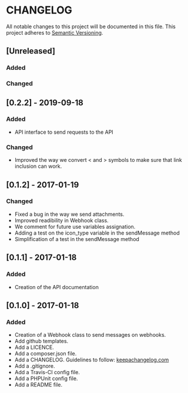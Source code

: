 CHANGELOG
=========

All notable changes to this project will be documented in this file.
This project adheres to [Semantic Versioning](http://semver.org/).

[Unreleased]
------------

### Added

### Changed

[0.2.2] - 2019-09-18
--------------------

### Added

- API interface to send requests to the API

### Changed

- Improved the way we convert < and > symbols to make sure that link inclusion can work.

[0.1.2] - 2017-01-19
--------------------

### Changed

- Fixed a bug in the way we send attachments.
- Improved readibility in Webhook class.
- We comment for future use variables assignation.
- Adding a test on the icon_type variable in the sendMessage method
- Simplification of a test in the sendMessage method

[0.1.1] - 2017-01-18
--------------------

### Added

- Creation of the API documentation

[0.1.0] - 2017-01-18
--------------------

### Added

- Creation of a Webhook class to send messages on webhooks.
- Add github templates.
- Add a LICENCE.
- Add a composer.json file.
- Add a CHANGELOG. Guidelines to follow: [keepachangelog.com](http://keepachangelog.com/)
- Add a .gitignore.
- Add a Travis-CI config file.
- Add a PHPUnit config file.
- Add a README file.
